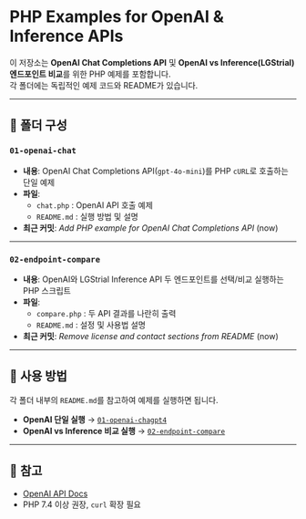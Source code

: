# PHP Examples for OpenAI & Inference APIs

이 저장소는 **OpenAI Chat Completions API** 및 **OpenAI vs Inference(LGStrial) 엔드포인트 비교**를 위한 PHP 예제를 포함합니다.  
각 폴더에는 독립적인 예제 코드와 README가 있습니다.

---

## 📂 폴더 구성

### `01-openai-chat`
- **내용**: OpenAI Chat Completions API(`gpt-4o-mini`)를 PHP `cURL`로 호출하는 단일 예제
- **파일**:
  - `chat.php` : OpenAI API 호출 예제
  - `README.md` : 실행 방법 및 설명
- **최근 커밋**: *Add PHP example for OpenAI Chat Completions API* (now)

---

### `02-endpoint-compare`
- **내용**: OpenAI와 LGStrial Inference API 두 엔드포인트를 선택/비교 실행하는 PHP 스크립트
- **파일**:
  - `compare.php` : 두 API 결과를 나란히 출력
  - `README.md` : 설정 및 사용법 설명
- **최근 커밋**: *Remove license and contact sections from README* (now)

---

## 🚀 사용 방법

각 폴더 내부의 `README.md`를 참고하여 예제를 실행하면 됩니다.

- **OpenAI 단일 실행** → [`01-openai-chagpt4`](./01-openai-chagpt4)  
- **OpenAI vs Inference 비교 실행** → [`02-endpoint-compare`](./02-endpoint-compare)  

---

## 📌 참고

- [OpenAI API Docs](https://platform.openai.com/docs/api-reference/chat/create)
- PHP 7.4 이상 권장, `curl` 확장 필요
